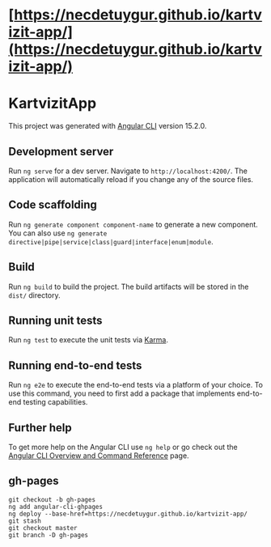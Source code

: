 # [https://necdetuygur.github.io/kartvizit-app/](https://necdetuygur.github.io/kartvizit-app/)

# KartvizitApp

This project was generated with [Angular CLI](https://github.com/angular/angular-cli) version 15.2.0.

## Development server

Run `ng serve` for a dev server. Navigate to `http://localhost:4200/`. The application will automatically reload if you change any of the source files.

## Code scaffolding

Run `ng generate component component-name` to generate a new component. You can also use `ng generate directive|pipe|service|class|guard|interface|enum|module`.

## Build

Run `ng build` to build the project. The build artifacts will be stored in the `dist/` directory.

## Running unit tests

Run `ng test` to execute the unit tests via [Karma](https://karma-runner.github.io).

## Running end-to-end tests

Run `ng e2e` to execute the end-to-end tests via a platform of your choice. To use this command, you need to first add a package that implements end-to-end testing capabilities.

## Further help

To get more help on the Angular CLI use `ng help` or go check out the [Angular CLI Overview and Command Reference](https://angular.io/cli) page.

## gh-pages
```
git checkout -b gh-pages
ng add angular-cli-ghpages
ng deploy --base-href=https://necdetuygur.github.io/kartvizit-app/
git stash
git checkout master
git branch -D gh-pages
```
